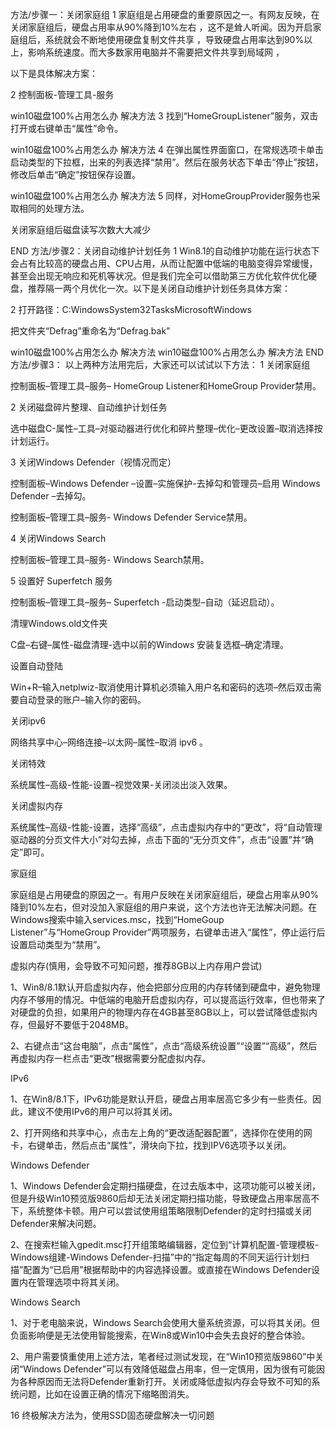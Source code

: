 方法/步骤一：关闭家庭组
1
家庭组是占用硬盘的重要原因之一。有网友反映，在关闭家庭组后，硬盘占用率从90%降到10%左右 ，这不是耸人听闻。因为开启家庭组后，系统就会不断地使用硬盘复制文件共享 ，导致硬盘占用率达到90%以上，影响系统速度。而大多数家用电脑并不需要把文件共享到局域网 ，

以下是具体解决方案：

2
控制面板-管理工具-服务

win10磁盘100%占用怎么办 解决方法
3
找到“HomeGroupListener”服务，双击打开或右键单击“属性”命令。

win10磁盘100%占用怎么办 解决方法
4
在弹出属性界面窗口，在常规选项卡单击启动类型的下拉框，出来的列表选择“禁用”。然后在服务状态下单击“停止”按钮，修改后单击“确定”按钮保存设置。

win10磁盘100%占用怎么办 解决方法
5
同样，对HomeGroupProvider服务也采取相同的处理方法。

关闭家庭组后磁盘读写次数大大减少

END
方法/步骤2：关闭自动维护计划任务
1
Win8.1的自动维护功能在运行状态下会占有比较高的硬盘占用、CPU占用，从而让配置中低端的电脑变得异常缓慢，甚至会出现无响应和死机等状况。但是我们完全可以借助第三方优化软件优化硬盘，推荐隔一两个月优化一次。以下是关闭自动维护计划任务具体方案：

2
打开路径：C:WindowsSystem32TasksMicrosoftWindows

把文件夹“Defrag”重命名为“Defrag.bak”

win10磁盘100%占用怎么办 解决方法
win10磁盘100%占用怎么办 解决方法
END
方法/步骤3： 以上两种方法用完后，大家还可以试试以下方法：
1
关闭家庭组

控制面板–管理工具–服务– HomeGroup Listener和HomeGroup Provider禁用。

2
关闭磁盘碎片整理、自动维护计划任务

选中磁盘C-属性–工具–对驱动器进行优化和碎片整理–优化–更改设置–取消选择按计划运行。

3
关闭Windows Defender（视情况而定）

控制面板–Windows Defender –设置–实施保护-去掉勾和管理员–启用 Windows Defender –去掉勾。

控制面板–管理工具–服务- Windows Defender Service禁用。

4
关闭Windows Search

控制面板–管理工具–服务- Windows Search禁用。

5
设置好 Superfetch 服务

控制面板–管理工具–服务– Superfetch -启动类型–自动（延迟启动）。

清理Windows.old文件夹

C盘–右键–属性-磁盘清理-选中以前的Windows 安装复选框–确定清理。

设置自动登陆

Win+R–输入netplwiz-取消使用计算机必须输入用户名和密码的选项–然后双击需要自动登录的账户–输入你的密码。

关闭ipv6

网络共享中心–网络连接–以太网–属性–取消 ipv6 。

关闭特效

系统属性–高级-性能-设置–视觉效果-关闭淡出淡入效果。

关闭虚拟内存

系统属性–高级-性能-设置，选择“高级”，点击虚拟内存中的“更改”，将“自动管理驱动器的分页文件大小”对勾去掉，点击下面的“无分页文件”，点击“设置”并“确定”即可。

家庭组

家庭组是占用硬盘的原因之一。有用户反映在关闭家庭组后，硬盘占用率从90%降到10%左右，但对没加入家庭组的用户来说，这个方法也许无法解决问题。在Windows搜索中输入services.msc，找到“HomeGoup Listener”与“HomeGroup Provider”两项服务，右键单击进入“属性”，停止运行后设置启动类型为“禁用”。

虚拟内存(慎用，会导致不可知问题，推荐8GB以上内存用户尝试)

1、Win8/8.1默认开启虚拟内存，他会把部分应用的内存转储到硬盘中，避免物理内存不够用的情况。中低端的电脑开启虚拟内存，可以提高运行效率，但也带来了对硬盘的负担，如果用户的物理内存在4GB甚至8GB以上，可以尝试降低虚拟内存，但最好不要低于2048MB。

2、右键点击“这台电脑”，点击“属性”，点击“高级系统设置”“设置”“高级”，然后再虚拟内存一栏点击“更改”根据需要分配虚拟内存。

IPv6

1、在Win8/8.1下，IPv6功能是默认开启，硬盘占用率居高它多少有一些责任。因此，建议不使用IPv6的用户可以将其关闭。

2、打开网络和共享中心，点击左上角的“更改适配器配置”，选择你在使用的网卡，右键单击，然后点击“属性”，滑块向下拉，找到IPV6选项予以关闭。

Windows Defender

1、Windows Defender会定期扫描硬盘，在过去版本中，这项功能可以被关闭，但是升级Win10预览版9860后却无法关闭定期扫描功能，导致硬盘占用率居高不下，系统整体卡顿。用户可以尝试使用组策略限制Defender的定时扫描或关闭Defender来解决问题。

2、在搜索栏输入gpedit.msc打开组策略编辑器，定位到“计算机配置-管理模板-Windows组建-Windows Defender-扫描”中的“指定每周的不同天运行计划扫描”配置为“已启用”根据帮助中的内容选择设置。或直接在Windows Defender设置内在管理选项中将其关闭。

Windows Search

1、对于老电脑来说，Windows Search会使用大量系统资源，可以将其关闭。但负面影响便是无法使用智能搜索，在Win8或Win10中会失去良好的整合体验。

2、用户需要慎重使用上述方法，笔者经过测试发现，在“Win10预览版9860”中关闭“Windows Defender”可以有效降低磁盘占用率，但一定慎用，因为很有可能因为各种原因而无法将Defender重新打开。关闭或降低虚拟内存会导致不可知的系统问题，比如在设置正确的情况下缩略图消失。

16
终极解决方法为，使用SSD固态硬盘解决一切问题